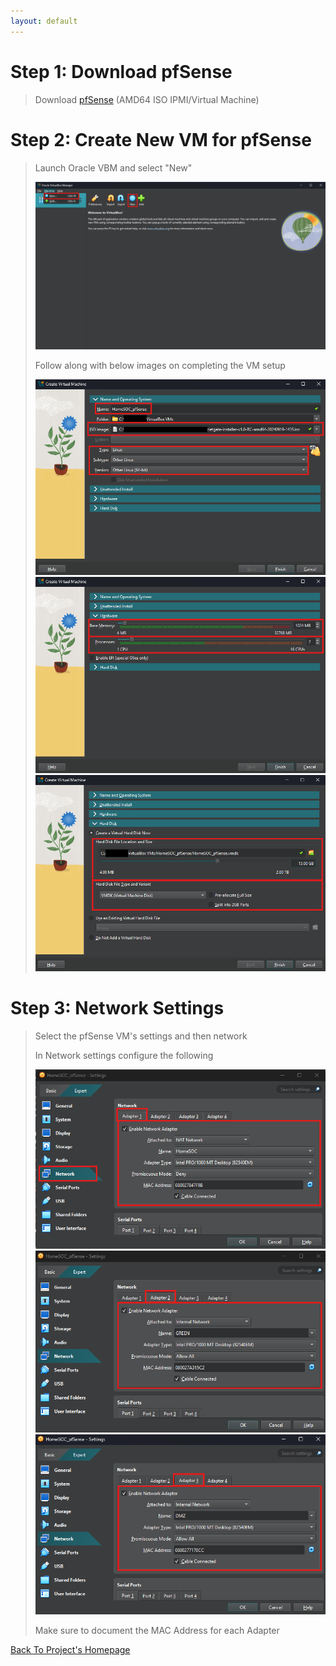 ```yaml
---
layout: default
---
```


# Step 1: Download pfSense

> Download [pfSense](https://www.pfsense.org/download/) (AMD64 ISO IPMI/Virtual Machine)

# Step 2: Create New VM for pfSense

> Launch Oracle VBM and select "New"
> 
> <img src="assets/pfSense/Creating New VM.png">
>
> Follow along with below images on completing the VM setup
>
> <img src="assets/pfSense/pfSense Config 1.png">
>
> <img src="assets/pfSense/pfSense Config 2.png">
>
> <img src="assets/pfSense/pfSense Config 3.png">

# Step 3: Network Settings

> Select the pfSense VM's settings and then network
>
> In Network settings configure the following
>
> <img src="assets/pfSense/pfSense Network 2.png">
>
> <img src="assets/pfSense/pfSense Network 3.png">
>
> <img src="assets/pfSense/pfSense Network 4.png">
>
> Make sure to document the MAC Address for each Adapter

[Back To Project's Homepage](https://brismit25.github.io/Home-SOC-Lab-Setup/)
